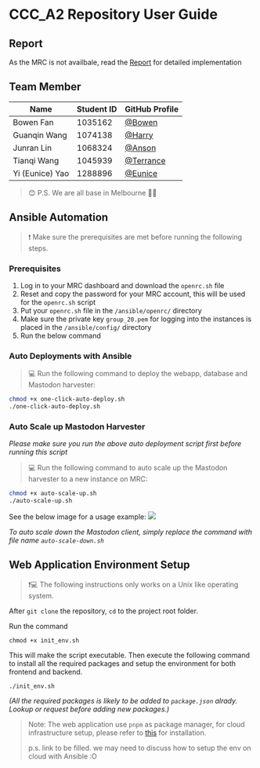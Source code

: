# CCC_A2 Repository User Guide

## Report
As the MRC is not availbale, read the [Report](COMP90024_Cluster_and_Cloud_Computing_Assignment_2_Group_1.pdf) for detailed implementation

## Team Member

| Name | Student ID | GitHub Profile |
| ---- | ---- | -------------- |
| Bowen Fan | 1035162 | [@Bowen](https://github.com/bowenfan-unimelb) |
| Guanqin Wang | 1074138 | [@Harry](https://github.com/Harry-Guanqin-Wang) |
| Junran Lin | 1068324 | [@Anson](https://github.com/junranLin) |
| Tianqi Wang | 1045939 | [@Terrance](https://github.com/terrance2630) |
| Yi (Eunice) Yao | 1288896 | [@Eunice](https://github.com/Eunice55) |
> :blush: P.S. We are all base in Melbourne :city_sunrise::city_sunrise:


## Ansible Automation

> :exclamation: Make sure the prerequisites are met before running the following steps.
> 
### Prerequisites

1. Log in to your MRC dashboard and download the `openrc.sh` file
2. Reset and copy the password for your MRC account, this will be used for the `openrc.sh` script
3. Put your `openrc.sh` file in the `/ansible/openrc/` directory
4. Make sure the private key `group_20.pem` for logging into the instances is placed in the `/ansible/config/` directory
5. Run the below command


### Auto Deployments with Ansible

> :computer: Run the following command to deploy the webapp, database and Mastodon harvester:

```bash
chmod +x one-click-auto-deploy.sh
./one-click-auto-deploy.sh
```

### Auto Scale up Mastodon Harvester
*Please make sure you run the above auto deployment script first before running this script*  

> :computer: Run the following command to auto scale up the Mastodon harvester to a new instance on MRC:  

```bash
chmod +x auto-scale-up.sh
./auto-scale-up.sh
```
See the below image for a usage example:
![](../resource/auto-scale-use.png)

*To auto scale down the Mastodon client, simply replace the command with file name `auto-scale-down.sh`*

## Web Application Environment Setup  

> :exclamation::computer: The following instructions only works on a Unix like operating system.

After `git clone` the repository, `cd` to the project root folder.   

Run the command 
``` shell
chmod +x init_env.sh
``` 
This will make the script executable. Then execute the following command to install all the required packages and setup the environment for both frontend and backend.  
``` shell
./init_env.sh
```
_(All the required packages is likely to be added to `package.json` alrady. Lookup or request before adding new packages.)_

> Note: The web application use `pnpm` as package manager, for cloud infrastructure setup, please refer to [this]() for installation.  
> 
> p.s. link to be filled. we may need to discuss how to setup the env on cloud with Ansible :O 
